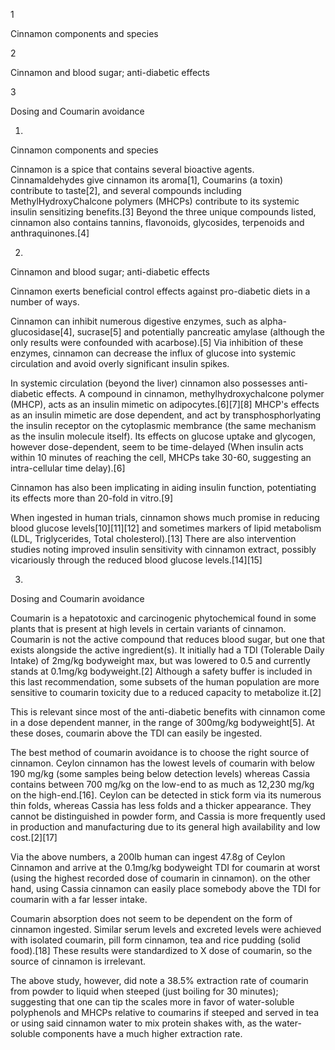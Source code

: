 1

Cinnamon components and species

2

Cinnamon and blood sugar; anti-diabetic effects

3

Dosing and Coumarin avoidance

1.

Cinnamon components and species

Cinnamon is a spice that contains several bioactive agents. Cinnamaldehydes give cinnamon its aroma[1], Coumarins (a toxin) contribute to taste[2], and several compounds including MethylHydroxyChalcone polymers (MHCPs) contribute to its systemic insulin sensitizing benefits.[3] Beyond the three unique compounds listed, cinnamon also contains tannins, flavonoids, glycosides, terpenoids and anthraquinones.[4]

2.

Cinnamon and blood sugar; anti-diabetic effects

Cinnamon exerts beneficial control effects against pro-diabetic diets in a number of ways.

Cinnamon can inhibit numerous digestive enzymes, such as alpha-glucosidase[4], sucrase[5] and potentially pancreatic amylase (although the only results were confounded with acarbose).[5] Via inhibition of these enzymes, cinnamon can decrease the influx of glucose into systemic circulation and avoid overly significant insulin spikes.

In systemic circulation (beyond the liver) cinnamon also possesses anti-diabetic effects. A compound in cinnamon, methylhydroxychalcone polymer (MHCP), acts as an insulin mimetic on adipocytes.[6][7][8] MHCP's effects as an insulin mimetic are dose dependent, and act by transphosphorlyating the insulin receptor on the cytoplasmic membrance (the same mechanism as the insulin molecule itself). Its effects on glucose uptake and glycogen, however dose-dependent, seem to be time-delayed (When insulin acts within 10 minutes of reaching the cell, MHCPs take 30-60, suggesting an intra-cellular time delay).[6]

Cinnamon has also been implicating in aiding insulin function, potentiating its effects more than 20-fold in vitro.[9]

When ingested in human trials, cinnamon shows much promise in reducing blood glucose levels[10][11][12] and sometimes markers of lipid metabolism (LDL, Triglycerides, Total cholesterol).[13] There are also intervention studies noting improved insulin sensitivity with cinnamon extract, possibly vicariously through the reduced blood glucose levels.[14][15]

3.

Dosing and Coumarin avoidance

Coumarin is a hepatotoxic and carcinogenic phytochemical found in some plants that is present at high levels in certain variants of cinnamon. Coumarin is not the active compound that reduces blood sugar, but one that exists alongside the active ingredient(s). It initially had a TDI (Tolerable Daily Intake) of 2mg/kg bodyweight max, but was lowered to 0.5 and currently stands at 0.1mg/kg bodyweight.[2] Although a safety buffer is included in this last recommendation, some subsets of the human population are more sensitive to coumarin toxicity due to a reduced capacity to metabolize it.[2]

This is relevant since most of the anti-diabetic benefits with cinnamon come in a dose dependent manner, in the range of 300mg/kg bodyweight[5]. At these doses, coumarin above the TDI can easily be ingested.

The best method of coumarin avoidance is to choose the right source of cinnamon. Ceylon cinnamon has the lowest levels of coumarin with below 190 mg/kg (some samples being below detection levels) whereas Cassia contains between 700 mg/kg on the low-end to as much as 12,230 mg/kg on the high-end.[16]. Ceylon can be detected in stick form via its numerous thin folds, whereas Cassia has less folds and a thicker appearance. They cannot be distinguished in powder form, and Cassia is more frequently used in production and manufacturing due to its general high availability and low cost.[2][17]

Via the above numbers, a 200lb human can ingest 47.8g of Ceylon Cinnamon and arrive at the 0.1mg/kg bodyweight TDI for coumarin at worst (using the highest recorded dose of coumarin in cinnamon). on the other hand, using Cassia cinnamon can easily place somebody above the TDI for coumarin with a far lesser intake.

Coumarin absorption does not seem to be dependent on the form of cinnamon ingested. Similar serum levels and excreted levels were achieved with isolated coumarin, pill form cinnamon, tea and rice pudding (solid food).[18] These results were standardized to X dose of coumarin, so the source of cinnamon is irrelevant.

The above study, however, did note a 38.5% extraction rate of coumarin from powder to liquid when steeped (just boiling for 30 minutes); suggesting that one can tip the scales more in favor of water-soluble polyphenols and MHCPs relative to coumarins if steeped and served in tea or using said cinnamon water to mix protein shakes with, as the water-soluble components have a much higher extraction rate.

